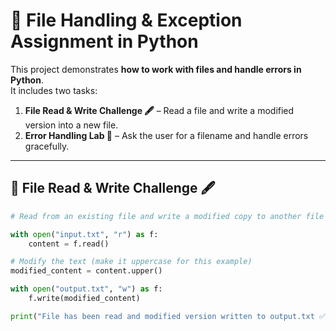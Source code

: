 # 📂 File Handling & Exception Assignment in Python  

This project demonstrates **how to work with files and handle errors in Python**.  
It includes two tasks:  

1. **File Read & Write Challenge 🖋️** – Read a file and write a modified version into a new file.  
2. **Error Handling Lab 🧪** – Ask the user for a filename and handle errors gracefully.  

---

## 🚀 File Read & Write Challenge 🖋️

```python
# Read from an existing file and write a modified copy to another file

with open("input.txt", "r") as f:
    content = f.read()

# Modify the text (make it uppercase for this example)
modified_content = content.upper()

with open("output.txt", "w") as f:
    f.write(modified_content)

print("File has been read and modified version written to output.txt ✅")

